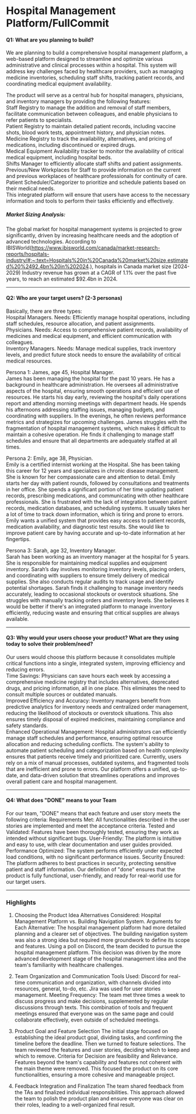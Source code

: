 # Hospital Management Platform/FullCommit

#### Q1: What are you planning to build?

We are planning to build a comprehensive hospital management platform, a web-based platform designed to streamline and optimize various administrative and clinical processes within a hospital. This system will address key challenges faced by healthcare providers, such as managing medicine inventories, scheduling staff shifts, tracking patient records, and coordinating medical equipment availability.

The product will serve as a central hub for hospital managers, physicians, and inventory managers by providing the following features:  
Staff Registry to manage the addition and removal of staff members, facilitate communication between colleagues, and enable physicians to refer patients to specialists.  
Patient Registry to maintain detailed patient records, including vaccine shots, blood work tests, appointment history, and physician notes.  
Medicine Registry to track the availability, alternatives, and pricing of medications, including discontinued or expired drugs.  
Medical Equipment Availability tracker to monitor the availability of critical medical equipment, including hospital beds.  
Shifts Manager to efficiently allocate staff shifts and patient assignments.  
Previous/New Workplaces for Staff to provide information on the current and previous workplaces of healthcare professionals for continuity of care.  
Patient Scheduler/Categorizer to prioritize and schedule patients based on their medical needs.  
This integrated platform will ensure that users have access to the necessary information and tools to perform their tasks efficiently and effectively.

##### Market Sizing Analysis:

The global market for hospital management systems is projected to grow significantly, driven by increasing healthcare needs and the adoption of advanced technologies. According to IBISWorld(https://www.ibisworld.com/canada/market-research-reports/hospitals-industry/#:~:text=Hospitals%20in%20Canada%20market%20size,estimated%20%2492.4bn%20in%202024.), hospitals in Canada market size (2024-2029) Industry revenue has grown at a CAGR of 1.1% over the past five years, to reach an estimated $92.4bn in 2024.

***

#### Q2: Who are your target users? (2-3 personas)

Basically, there are three types:  
Hospital Managers. Needs: Efficiently manage hospital operations, including staff schedules, resource allocation, and patient assignments.  
Physicians. Needs: Access to comprehensive patient records, availability of medicines and medical equipment, and efficient communication with colleagues.  
Inventory Managers. Needs: Manage medical supplies, track inventory levels, and predict future stock needs to ensure the availability of critical medical resources.

Persona 1: James, age 45, Hospital Manager.  
James has been managing the hospital for the past 10 years. He has a background in healthcare administration. He oversees all administrative aspects of the hospital, ensuring smooth operations and efficient use of resources.
He starts his day early, reviewing the hospital's daily operations report and attending morning meetings with department heads. He spends his afternoons addressing staffing issues, managing budgets, and coordinating with suppliers. In the evenings, he often reviews performance metrics and strategizes for upcoming challenges.
James struggles with the fragmentation of hospital management systems, which makes it difficult to maintain a cohesive operation. He finds it challenging to manage staff schedules and ensure that all departments are adequately staffed at all times.

Persona 2: Emily, age 38, Physician.  
Emily is a certified internist working at the Hospital. She has been taking this career for 12 years and specializes in chronic disease management. She is known for her compassionate care and attention to detail.
Emily starts her day with patient rounds, followed by consultations and treatments in her office. She spends a significant portion of her time updating patient records, prescribing medications, and communicating with other healthcare professionals.
She is frustrated with the lack of integration between patient records, medication databases, and scheduling systems. It usually takes her a lot of time to track down information, which is tiring and prone to errors. Emily wants a unified system that provides easy access to patient records, medication availability, and diagnostic test results. She would like to improve patient care by having accurate and up-to-date information at her fingertips.

Persona 3: Sarah, age 32, Inventory Manager.  
Sarah has been working as an inventory manager at the hospital for 5 years. She is responsible for maintaining medical supplies and equipment inventory.
Sarah’s day involves monitoring inventory levels, placing orders, and coordinating with suppliers to ensure timely delivery of medical supplies. She also conducts regular audits to track usage and identify potential shortages.
Sarah finds it challenging to manage inventory needs accurately, leading to occasional stockouts or overstock situations. She struggles with manually tracking orders and inventory levels. She believes it would be better if there's an integrated platform to manage inventory efficiently, reducing waste and ensuring that critical supplies are always available.

***

#### Q3: Why would your users choose your product? What are they using today to solve their problem/need?

Our users would choose this platform because it consolidates multiple critical functions into a single, integrated system, improving efficiency and reducing errors.  
Time Savings: Physicians can save hours each week by accessing a comprehensive medicine registry that includes alternatives, deprecated drugs, and pricing information, all in one place. This eliminates the need to consult multiple sources or outdated manuals.  
Improved Efficiency and Accuracy: Inventory managers benefit from predictive analytics for inventory needs and centralized order management, reducing the likelihood of stockouts or overstock situations. This also ensures timely disposal of expired medicines, maintaining compliance and safety standards.  
Enhanced Operational Management: Hospital administrators can efficiently manage staff schedules and performance, ensuring optimal resource allocation and reducing scheduling conflicts. The system's ability to automate patient scheduling and categorization based on health complexity ensures that patients receive timely and prioritized care. 
Currently, users rely on a mix of manual processes, outdated systems, and fragmented tools that are inefficient and prone to errors. Our platform offers a unified, up-to-date, and data-driven solution that streamlines operations and improves overall patient care and hospital management.

***

#### Q4: What does "DONE" means to your Team 

For our team, "DONE" means that each feature and user story meets the following criteria:
Requirements Met: All functionalities described in the user stories are implemented and meet the acceptance criteria.
Tested and Validated: Features have been thoroughly tested, ensuring they work as intended without significant bugs.
User-Friendly: The platform is intuitive and easy to use, with clear documentation and user guides provided.
Performance Optimized: The system performs efficiently under expected load conditions, with no significant performance issues.
Security Ensured: The platform adheres to best practices in security, protecting sensitive patient and staff information.
Our definition of "done" ensures that the product is fully functional, user-friendly, and ready for real-world use for our target users.


----



### Highlights

 1. Choosing the Product Idea
Alternatives Considered: Hospital Management Platform vs. Building Navigation System.
Arguments for Each Alternative:
The hospital management platform had more detailed planning and a clearer set of objectives.
The building navigation system was also a strong idea but required more groundwork to define its scope and features.
Using a poll on Discord, the team decided to pursue the hospital management platform. This decision was driven by the more advanced development stage of the hospital management idea and the team's familiarity with healthcare challenges.

2. Team Organization and Communication
Tools Used: Discord for real-time communication and organization, with channels divided into resources, general, to-do, etc. Jira was used for user stories management.
Meeting Frequency: The team met three times a week to discuss progress and make decisions, supplemented by regular discussions through texts.
This combination of tools and frequent meetings ensured that everyone was on the same page and could collaborate effectively, even outside of scheduled meetings.

3.  Product Goal and Feature Selection
The initial stage focused on establishing the ideal product goal, dividing tasks, and confirming the timeline before the deadline. Then we turned to feature selections. The team reviewed the features and user stories, deciding which to keep and which to remove.
Criteria for Decision are feasibility and Relevance. Features beyond the team's capability and features not coherent with the main theme were removed. This focused the product on its core functionalities, ensuring a more cohesive and manageable project.

4. Feedback Integration and Finalization
The team shared feedback from the TAs and finalized individual responsibilities. This approach allowed the team to polish the product plan and ensure everyone was clear on their roles, leading to a well-organized final result.